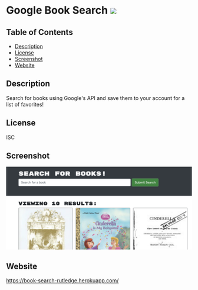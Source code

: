# Google Book Search ![](https://img.shields.io/badge/license-ISC-blue)

  ## Table of Contents
  * [Description](#description)
  * [License](#license)
  * [Screenshot](#screenshot)
  * [Website](#website)
  
## Description
  Search for books using Google's API and save them to your account for a list of favorites!

## License
 ISC

## Screenshot
![](screenshot.png)

## Website
https://book-search-rutledge.herokuapp.com/

